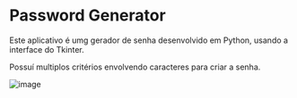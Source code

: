 # Password Generator

Este aplicativo é umg gerador de senha desenvolvido em Python, usando a interface do Tkinter. 

Possuí multiplos critérios envolvendo caracteres para criar a senha. 

![image](https://user-images.githubusercontent.com/107516003/181055692-b24c2147-1cf5-4754-b953-5d792bd7e418.png)

